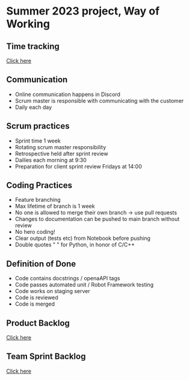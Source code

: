 
# Summer 2023 project, Way of Working

## Time tracking
[Click here](https://docs.google.com/spreadsheets/d/1J1mJxM4wm9pnEoq1daXKhHpsEiAHHjz8Hl4N5ZgT6HM/edit?usp=sharing)

## Communication
- Online communication happens in Discord
- Scrum master is responsible with communicating with the customer
- Daily each day

## Scrum practices
- Sprint time 1 week
- Rotating scrum master responsibility
- Retrospective held after sprint review
- Dailies each morning at 9:30
- Preparation for client sprint review Fridays at 14:00

## Coding Practices
- Feature branching
- Max lifetime of branch is 1 week
- No one is allowed to merge their own branch -> use pull requests
- Changes to documentation can be pushed to main branch without review
- No hero coding!
- Clear output (tests etc) from Notebook before pushing
- Double quotes " " for Python, in honor of C/C++

## Definition of Done
- Code contains docstrings / openaAPI tags
- Code passes automated unit / Robot Framework testing
- Code works on staging server
- Code is reviewed
- Code is merged

## Product Backlog
[Click here](https://github.com/orgs/TinyMLaas/projects/3/views/1)

## Team Sprint Backlog
[Click here](https://github.com/orgs/TinyMLaas/projects/2/views/1)
